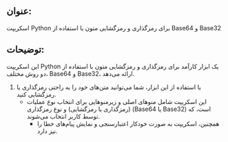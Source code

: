 ## عنوان:
اسکریپت Python برای رمزگذاری و رمزگشایی متون با استفاده از Base64 و Base32

## توضیحات:
این اسکریپت Python یک ابزار کارآمد برای رمزگذاری و رمزگشایی متون با استفاده از دو روش مختلف، Base64 و Base32، ارائه می‌دهد.



1. با استفاده از این ابزار، شما می‌توانید متن‌های خود را به راحتی رمزگذاری یا رمزگشایی کنید.
   - این اسکریپت شامل منوهای اصلی و زیرمنوهایی برای انتخاب نوع عملیات (رمزگذاری یا رمزگشایی) و نوع رمزگذاری (Base64 یا Base32) است، که توسط کاربر انتخاب می‌شوند.
     - همچنین، اسکریپت به صورت خودکار اعتبارسنجی و نمایش پیام‌های خطا را نیز دارد.
